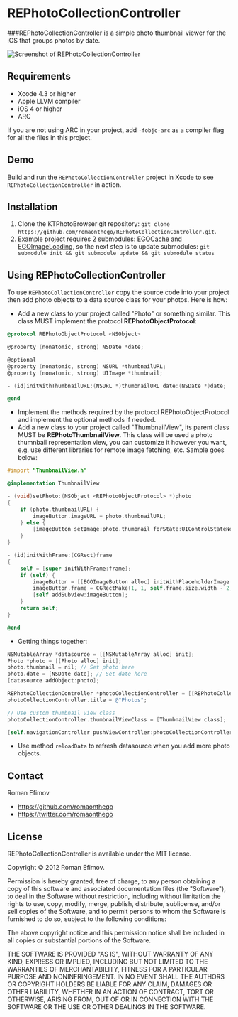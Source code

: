 # REPhotoCollectionController
###REPhotoCollectionController is a simple photo thumbnail viewer for the iOS that groups photos by date.

![Screenshot of REPhotoCollectionController](https://github.com/romaonthego/REPhotoCollectionController/raw/master/Screenshot.png "REPhotoCollectionController Screenshot")

## Requirements
* Xcode 4.3 or higher
* Apple LLVM compiler
* iOS 4 or higher
* ARC

If you are not using ARC in your project, add `-fobjc-arc` as a compiler flag for all the files in this project.

## Demo

Build and run the `REPhotoCollectionController` project in Xcode to see `REPhotoCollectionController` in action.

## Installation

1. Clone the KTPhotoBrowser git repository: `git clone https://github.com/romaonthego/REPhotoCollectionController.git`.
2. Example project requires 2 submodules: [EGOCache](https://github.com/enormego/EGOCache) and [EGOImageLoading](https://github.com/enormego/EGOImageLoading), so the next step is to update submodules: `git submodule init && git submodule update && git submodule status`

## Using REPhotoCollectionController

To use `REPhotoCollectionController` copy the source code into your project then add photo objects to a data source class for your photos. Here is how:

* Add a new class to your project called "Photo" or something similar. This class MUST implement the protocol **REPhotoObjectProtocol**:

```objective-c
@protocol REPhotoObjectProtocol <NSObject>

@property (nonatomic, strong) NSDate *date;

@optional
@property (nonatomic, strong) NSURL *thumbnailURL;
@property (nonatomic, strong) UIImage *thumbnail;

- (id)initWithThumbnailURL:(NSURL *)thumbnailURL date:(NSDate *)date;

@end
```
* Implement the methods required by the protocol REPhotoObjectProtocol and implement the optional methods if needed.
* Add a new class to your project called "ThumbnailView", its parent class MUST be **REPhotoThumbnailView**. This class will be used a photo thumnbail representation view, you can customize it however you want, e.g. use different libraries for remote image fetching, etc. Sample goes below:

```objective-c
#import "ThumbnailView.h"

@implementation ThumbnailView

- (void)setPhoto:(NSObject <REPhotoObjectProtocol> *)photo
{
    if (photo.thumbnailURL) {
        imageButton.imageURL = photo.thumbnailURL;
    } else {
        [imageButton setImage:photo.thumbnail forState:UIControlStateNormal];
    }
}

- (id)initWithFrame:(CGRect)frame
{
    self = [super initWithFrame:frame];
    if (self) {
        imageButton = [[EGOImageButton alloc] initWithPlaceholderImage:[UIImage imageNamed:@""]];
        imageButton.frame = CGRectMake(1, 1, self.frame.size.width - 2, self.frame.size.height - 2);
        [self addSubview:imageButton];
    }
    return self;
}

@end
```

* Getting things together:

```objective-c
NSMutableArray *datasource = [[NSMutableArray alloc] init];
Photo *photo = [[Photo alloc] init];
photo.thumbnail = nil; // Set photo here
photo.date = [NSDate date]; // Set date here
[datasource addObject:photo];

REPhotoCollectionController *photoCollectionController = [[REPhotoCollectionController alloc] initWithDatasource:datasource];
photoCollectionController.title = @"Photos";

// Use custom thumbnail view class
photoCollectionController.thumbnailViewClass = [ThumbnailView class];

[self.navigationController pushViewController:photoCollectionController animated:YES];
```

* Use method `reloadData` to refresh datasource when you add more photo objects.

## Contact

Roman Efimov

- https://github.com/romaonthego
- https://twitter.com/romaonthego

## License

REPhotoCollectionController is available under the MIT license.

Copyright © 2012 Roman Efimov.

Permission is hereby granted, free of charge, to any person obtaining a copy of this software and associated documentation files (the "Software"), to deal in the Software without restriction, including without limitation the rights to use, copy, modify, merge, publish, distribute, sublicense, and/or sell copies of the Software, and to permit persons to whom the Software is furnished to do so, subject to the following conditions:

The above copyright notice and this permission notice shall be included in all copies or substantial portions of the Software.

THE SOFTWARE IS PROVIDED "AS IS", WITHOUT WARRANTY OF ANY KIND, EXPRESS OR IMPLIED, INCLUDING BUT NOT LIMITED TO THE WARRANTIES OF MERCHANTABILITY, FITNESS FOR A PARTICULAR PURPOSE AND NONINFRINGEMENT. IN NO EVENT SHALL THE AUTHORS OR COPYRIGHT HOLDERS BE LIABLE FOR ANY CLAIM, DAMAGES OR OTHER LIABILITY, WHETHER IN AN ACTION OF CONTRACT, TORT OR OTHERWISE, ARISING FROM, OUT OF OR IN CONNECTION WITH THE SOFTWARE OR THE USE OR OTHER DEALINGS IN THE SOFTWARE.

